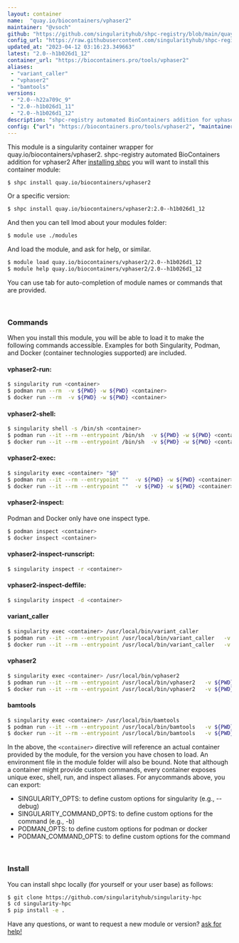 ```yaml
---
layout: container
name:  "quay.io/biocontainers/vphaser2"
maintainer: "@vsoch"
github: "https://github.com/singularityhub/shpc-registry/blob/main/quay.io/biocontainers/vphaser2/container.yaml"
config_url: "https://raw.githubusercontent.com/singularityhub/shpc-registry/main/quay.io/biocontainers/vphaser2/container.yaml"
updated_at: "2023-04-12 03:16:23.349663"
latest: "2.0--h1b026d1_12"
container_url: "https://biocontainers.pro/tools/vphaser2"
aliases:
 - "variant_caller"
 - "vphaser2"
 - "bamtools"
versions:
 - "2.0--h22a709c_9"
 - "2.0--h1b026d1_11"
 - "2.0--h1b026d1_12"
description: "shpc-registry automated BioContainers addition for vphaser2"
config: {"url": "https://biocontainers.pro/tools/vphaser2", "maintainer": "@vsoch", "description": "shpc-registry automated BioContainers addition for vphaser2", "latest": {"2.0--h1b026d1_12": "sha256:4805d8dda8fe1830c3368bb8f1957d0a0ddb25c367235b4d3eef7866d9da137d"}, "tags": {"2.0--h22a709c_9": "sha256:38ed87b31e9d6aefb26c3071f71e8678467b7d52c63ce3925e940022db956fd7", "2.0--h1b026d1_11": "sha256:918ac4c76056e7a5542e38216bce3d52c24db0ec142b5428c86bf1c01629dd60", "2.0--h1b026d1_12": "sha256:4805d8dda8fe1830c3368bb8f1957d0a0ddb25c367235b4d3eef7866d9da137d"}, "docker": "quay.io/biocontainers/vphaser2", "aliases": {"variant_caller": "/usr/local/bin/variant_caller", "vphaser2": "/usr/local/bin/vphaser2", "bamtools": "/usr/local/bin/bamtools"}}
---
```


This module is a singularity container wrapper for quay.io/biocontainers/vphaser2.
shpc-registry automated BioContainers addition for vphaser2
After [installing shpc](#install) you will want to install this container module:


```bash
$ shpc install quay.io/biocontainers/vphaser2
```

Or a specific version:

```bash
$ shpc install quay.io/biocontainers/vphaser2:2.0--h1b026d1_12
```

And then you can tell lmod about your modules folder:

```bash
$ module use ./modules
```

And load the module, and ask for help, or similar.

```bash
$ module load quay.io/biocontainers/vphaser2/2.0--h1b026d1_12
$ module help quay.io/biocontainers/vphaser2/2.0--h1b026d1_12
```

You can use tab for auto-completion of module names or commands that are provided.

<br>

### Commands

When you install this module, you will be able to load it to make the following commands accessible.
Examples for both Singularity, Podman, and Docker (container technologies supported) are included.

#### vphaser2-run:

```bash
$ singularity run <container>
$ podman run --rm  -v ${PWD} -w ${PWD} <container>
$ docker run --rm  -v ${PWD} -w ${PWD} <container>
```

#### vphaser2-shell:

```bash
$ singularity shell -s /bin/sh <container>
$ podman run --it --rm --entrypoint /bin/sh  -v ${PWD} -w ${PWD} <container>
$ docker run --it --rm --entrypoint /bin/sh  -v ${PWD} -w ${PWD} <container>
```

#### vphaser2-exec:

```bash
$ singularity exec <container> "$@"
$ podman run --it --rm --entrypoint ""  -v ${PWD} -w ${PWD} <container> "$@"
$ docker run --it --rm --entrypoint ""  -v ${PWD} -w ${PWD} <container> "$@"
```

#### vphaser2-inspect:

Podman and Docker only have one inspect type.

```bash
$ podman inspect <container>
$ docker inspect <container>
```

#### vphaser2-inspect-runscript:

```bash
$ singularity inspect -r <container>
```

#### vphaser2-inspect-deffile:

```bash
$ singularity inspect -d <container>
```


#### variant_caller

```bash
$ singularity exec <container> /usr/local/bin/variant_caller
$ podman run --it --rm --entrypoint /usr/local/bin/variant_caller   -v ${PWD} -w ${PWD} <container> -c " $@"
$ docker run --it --rm --entrypoint /usr/local/bin/variant_caller   -v ${PWD} -w ${PWD} <container> -c " $@"
```


#### vphaser2

```bash
$ singularity exec <container> /usr/local/bin/vphaser2
$ podman run --it --rm --entrypoint /usr/local/bin/vphaser2   -v ${PWD} -w ${PWD} <container> -c " $@"
$ docker run --it --rm --entrypoint /usr/local/bin/vphaser2   -v ${PWD} -w ${PWD} <container> -c " $@"
```


#### bamtools

```bash
$ singularity exec <container> /usr/local/bin/bamtools
$ podman run --it --rm --entrypoint /usr/local/bin/bamtools   -v ${PWD} -w ${PWD} <container> -c " $@"
$ docker run --it --rm --entrypoint /usr/local/bin/bamtools   -v ${PWD} -w ${PWD} <container> -c " $@"
```



In the above, the `<container>` directive will reference an actual container provided
by the module, for the version you have chosen to load. An environment file in the
module folder will also be bound. Note that although a container
might provide custom commands, every container exposes unique exec, shell, run, and
inspect aliases. For anycommands above, you can export:

 - SINGULARITY_OPTS: to define custom options for singularity (e.g., --debug)
 - SINGULARITY_COMMAND_OPTS: to define custom options for the command (e.g., -b)
 - PODMAN_OPTS: to define custom options for podman or docker
 - PODMAN_COMMAND_OPTS: to define custom options for the command

<br>

### Install

You can install shpc locally (for yourself or your user base) as follows:

```bash
$ git clone https://github.com/singularityhub/singularity-hpc
$ cd singularity-hpc
$ pip install -e .
```

Have any questions, or want to request a new module or version? [ask for help!](https://github.com/singularityhub/singularity-hpc/issues)